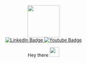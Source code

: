 <div id="header" align="center">
  <img src="https://media.giphy.com/media/M9gbBd9nbDrOTu1Mqx/giphy.gif" width="100"/>
</div>
<div id="badges" align="center">
  <a href="https://www.linkedin.com/in/terekhov-sergei/">
    <img src="https://img.shields.io/badge/LinkedIn-blue?style=for-the-badge&logo=linkedin&logoColor=white" alt="LinkedIn Badge"/>
  </a>
  <a href="https://www.youtube.com/channel/UCs0dX2mZYtbuYfdIkr7-X5Q">
    <img src="https://img.shields.io/badge/YouTube-red?style=for-the-badge&logo=youtube&logoColor=white" alt="Youtube Badge"/>
  </a>
</div>
<div align="center">
  <img src="https://komarev.com/ghpvc/?username=SergPovar&style=flat-square&color=blue" alt=""/>
  
 
  Hey there <img src= "https://media.giphy.com/media/v1.Y2lkPTc5MGI3NjExcmVxbXA3OTFkdWJqcjh0cXRtYzAxN3oyYTNzd2tzemtnN21ub3Q0byZlcD12MV9pbnRlcm5hbF9naWZfYnlfaWQmY3Q9cw/hvRJCLFzcasrR4ia7z/giphy.gif" alt="" width="30px"/>
  </div>
